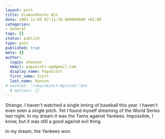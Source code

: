 ```yaml
---
layout: post
title: Diamondbacks Win
date: 2001-11-05 07:11:39.000000000 +01:00
categories:
- General
tags: []
status: publish
type: post
published: true
meta: {}
author:
  login: shanson
  email: papascott-wp@gmail.com
  display_name: PapaScott
  first_name: Scott
  last_name: Hanson
# excerpt: !ruby/object:Hpricot::Doc
  # options: {}
---
```

<p>Strange. I haven't watched a single inning of baseball this year. I haven't even seen a single pitch. Yet I found myself dreaming of the World Series last night. In my dream it was the Twins against Yankees. Impossible, I know, but it was still a good against evil thing.</p>
<p>In my dream, the Yankees won.</p>

